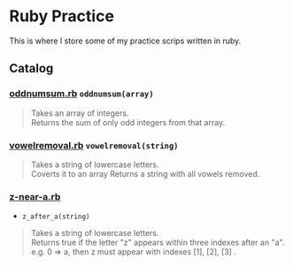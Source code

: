# Ruby Practice

This is where I store some of my practice scrips written in ruby.


## Catalog

### [oddnumsum.rb]() `oddnumsum(array)`  
> Takes an array of integers.  
> Returns the sum of only odd integers from that array.  

### [vowelremoval.rb]() `vowelremoval(string)`  
> Takes a string of lowercase letters.  
> Coverts it to an array
> Returns a string with all vowels removed.

### [z-near-a.rb]()

  - `z_after_a(string)`  
  > Takes a string of lowercase letters.  
  > Returns true if the letter "z" appears within three indexes after an "a".
  > e.g. 0 => a, then z must appear with indexes [1], [2], [3] .
